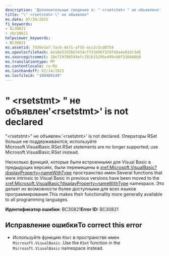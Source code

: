 ```yaml
---
description: 'Дополнительные сведения о: " <rsetstmt> " не объявлено'
title: "\" <rsetstmt> \" не объявлен"
ms.date: 07/20/2015
f1_keywords:
- bc30821
- vbc30821
helpviewer_keywords:
- BC30821
ms.assetid: 7936e3ef-7ac6-4a71-af55-acc2c5cd8754
ms.openlocfilehash: 6e1843193b67434cff33496f229fdda4e018c3d6
ms.sourcegitcommit: 10e719780594efc781b15295e499c66f316068b8
ms.translationtype: MT
ms.contentlocale: ru-RU
ms.lasthandoff: 02/14/2021
ms.locfileid: "100484149"
---
```

# <a name="rsetstmt-is-not-declared"></a><span data-ttu-id="bc367-103">" \<rsetstmt> " не объявлен</span><span class="sxs-lookup"><span data-stu-id="bc367-103">'\<rsetstmt>' is not declared</span></span>

<span data-ttu-id="bc367-104">"\<rsetstmt>" не объявлен.</span><span class="sxs-lookup"><span data-stu-id="bc367-104">'\<rsetstmt>' is not declared.</span></span> <span data-ttu-id="bc367-105">Операторы RSet больше не поддерживаются; используйте Microsoft.VisualBasic.RSet.</span><span class="sxs-lookup"><span data-stu-id="bc367-105">RSet statements are no longer supported; use Microsoft.VisualBasic.RSet instead.</span></span>  
  
 <span data-ttu-id="bc367-106">Несколько функций, которые были встроенными для Visual Basic в предыдущих версиях, были перемещены в <xref:Microsoft.VisualBasic?displayProperty=nameWithType> пространство имен.</span><span class="sxs-lookup"><span data-stu-id="bc367-106">Several functions that were intrinsic to Visual Basic in previous versions have been moved to the <xref:Microsoft.VisualBasic?displayProperty=nameWithType> namespace.</span></span> <span data-ttu-id="bc367-107">Это делает их возможности более доступными для всех языков программирования.</span><span class="sxs-lookup"><span data-stu-id="bc367-107">This makes their functionality more generally available to all programming languages.</span></span>  
  
 <span data-ttu-id="bc367-108">**Идентификатор ошибки:** BC30821</span><span class="sxs-lookup"><span data-stu-id="bc367-108">**Error ID:** BC30821</span></span>  
  
## <a name="to-correct-this-error"></a><span data-ttu-id="bc367-109">Исправление ошибки</span><span class="sxs-lookup"><span data-stu-id="bc367-109">To correct this error</span></span>  
  
- <span data-ttu-id="bc367-110">Используйте функцию `RSet` в пространстве имен `Microsoft.VisualBasic` .</span><span class="sxs-lookup"><span data-stu-id="bc367-110">Use the `RSet` function in the `Microsoft.VisualBasic` namespace instead.</span></span>  
